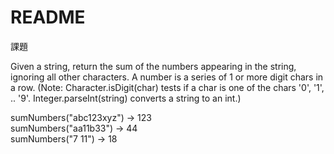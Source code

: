 # README

課題


Given a string, return the sum of the numbers appearing in the string, ignoring all other characters. A number is a series of 1 or more digit chars in a row. (Note: Character.isDigit(char) tests if a char is one of the chars '0', '1', .. '9'. Integer.parseInt(string) converts a string to an int.)


sumNumbers("abc123xyz") → 123   
sumNumbers("aa11b33") → 44    
sumNumbers("7 11") → 18   
